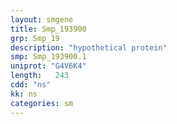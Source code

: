 ```yaml
---
layout: smgene
title: Smp_193900
grp: Smp_19
description: "hypothetical protein"
smp: Smp_193900.1
uniprot: "G4V6K4"
length:   243
cdd: "ns"
kk: ns
categories: sm
---
```

